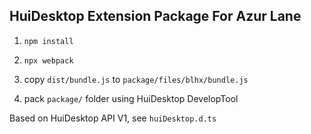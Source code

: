 ## HuiDesktop Extension Package For Azur Lane

1. `npm install`

2. `npx webpack`

3. copy `dist/bundle.js` to `package/files/blhx/bundle.js`

4. pack `package/` folder using HuiDesktop DevelopTool

Based on HuiDesktop API V1, see `huiDesktop.d.ts`

